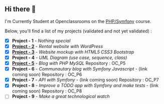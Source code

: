 ## Hi there :wave:
I'm Currently Student at Openclassrooms on the [PHP/Symfony](https://openclassrooms.com/fr/paths/59-developpeur-dapplication-php-symfony)
course.

Below, you'll find a list of my projects (validated and not yet validated) :

 - [x] **Project - 1** - *Nothing special*
 - [x] [**Project - 2**](https://chalets-et-caviar.ahmedbouras.com/) - *Rental website with WordPress*
 - [x] [**Project - 3**](https://lesfilmsdepleinair.ahmedbouras.com/) - *Website mockup with HTML5 CSS3 Bootstrap*
 - [x] **Project - 4** - *UML Diagram (use case, sequence, class)*
 - [x] [**Project - 5**](https://blog-personnel.ahmedbouras.com/) - *Blog with PHP MySQL* Repository : OC_P5
 - [x] **Project - 6** - *Communautary blog with Symfony Javascript* - (link coming soon) Repository : OC_P6
 - [x] **Project - 7** - *API with Symfony* - (link coming soon) Repository : OC_P7
 - [x] **Project - 8** - *Improve a TODO app with Symfony and make tests* - (link coming soon) Repository : OC_P8
 - [ ] **Project - 9** - *Make a great technological watch*
